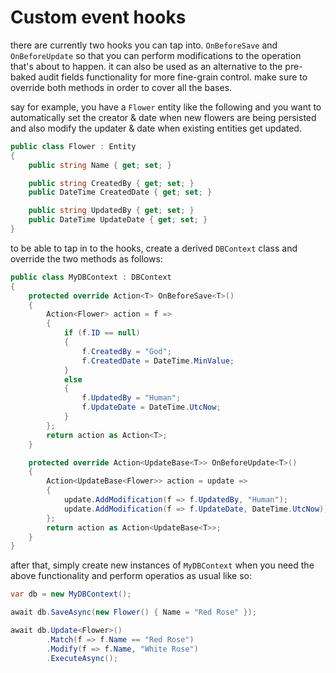 # Custom event hooks

there are currently two hooks you can tap into. `OnBeforeSave` and `OnBeforeUpdate` so that you can perform modifications to the operation that's about to happen. 
it can also be used as an alternative to the pre-baked audit fields functionality for more fine-grain control. make sure to override both methods in order to cover all the bases.

say for example, you have a `Flower` entity like the following and you want to automatically set the creator & date when new flowers are being persisted and also modify the updater & date when existing entities get updated.
```csharp
public class Flower : Entity
{
    public string Name { get; set; }

    public string CreatedBy { get; set; }
    public DateTime CreatedDate { get; set; }

    public string UpdatedBy { get; set; }
    public DateTime UpdateDate { get; set; }
}
```
to be able to tap in to the hooks, create a derived `DBContext` class and override the two methods as follows:
```csharp
public class MyDBContext : DBContext
{
    protected override Action<T> OnBeforeSave<T>()
    {
        Action<Flower> action = f =>
        {
            if (f.ID == null)
            {
                f.CreatedBy = "God";
                f.CreatedDate = DateTime.MinValue;
            }
            else
            {
                f.UpdatedBy = "Human";
                f.UpdateDate = DateTime.UtcNow;
            }
        };
        return action as Action<T>;
    }

    protected override Action<UpdateBase<T>> OnBeforeUpdate<T>()
    {
        Action<UpdateBase<Flower>> action = update =>
        {
            update.AddModification(f => f.UpdatedBy, "Human");
            update.AddModification(f => f.UpdateDate, DateTime.UtcNow);
        };
        return action as Action<UpdateBase<T>>;
    }
}
```
after that, simply create new instances of `MyDBContext` when you need the above functionality and perform operatios as usual like so:
```csharp
var db = new MyDBContext();

await db.SaveAsync(new Flower() { Name = "Red Rose" });

await db.Update<Flower>()
        .Match(f => f.Name == "Red Rose")
        .Modify(f => f.Name, "White Rose")
        .ExecuteAsync();
```